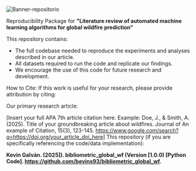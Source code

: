 ![Banner-repositorio](https://github.com/user-attachments/assets/9ae0fb3b-d955-4a63-ba31-52e2b7a9faba)


Reproducibility Package for **"Literature review of automated machine learning algorithms for global wildfire prediction"**

This repository contains:

- The full codebase needed to reproduce the experiments and analyses described in our article.
- All datasets required to run the code and replicate our findings.
- We encourage the use of this code for future research and development.

How to Cite:
If this work is useful for your research, please provide attribution by citing:

Our primary research article:

[Insert your full APA 7th article citation here. Example: Doe, J., & Smith, A. (2025). Title of your groundbreaking article about wildfires. Journal of An example of Citation, 15(3), 123-145. https://www.google.com/search?q=https://doi.org/your_article_doi_here]
This repository (if you are specifically referencing the code/data implementation):

**Kevin Galván. (2025]). bibliometric_global_wf (Version [1.0.0) [Python Code]. https://github.com/bevins93/bibliometric_global_wf.**

